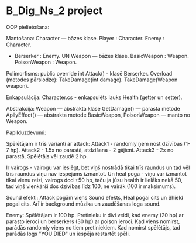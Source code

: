 # B_Dig_Ns_2 project 

OOP pielietošana:

Mantošana:
Character — bāzes klase. 
Player : Character.
Enemy : Character.
+ Berserker : Enemy.
UN
Weapon — bāzes klase.
BasicWeapon : Weapon.
PoisonWeapon : Weapon.

Polimorfisms:
public override int Attack() - klasē Berserker.
Overload (metodes pārslodze):
TakeDamage(int damage).
TakeDamage(Weapon weapon).

Enkapsulācija:
Character.cs - enkapsulēts lauks Health (getter un setter).

Abstrakcija:
Weapon — abstrakta klase 
GetDamage() — parasta metode 
ApllyEffect() — abstrakta metode 
BasicWeapon, PoisonWeapon — manto no Weapon. 




Papilduzdevumi:

Spēlētājam ir trīs varianti ar attack:
Attack1 - randomly ņem nost dzīvības (1-7 hp).
Attack2 - 1.5x no parastā, atdzišana - 2 gājieni. 
Attack3 - 2x no parastā, Spēlētājs vēl zaudē 2 hp.

Ir vairogs - vairogu var ieslēgt, bet viņš nostrādā tikai trīs raundus un tad vēl trīs raundus viņu nav iespējams izmantot.
Un heal poga - viņu var izmantot tikai vienu reizi, vairogs dod +50 hp, taču ja jūsu health ir lielāks nekā 50, tad viņš vienkārši dos dzīvības līdz 100, ne vairāk (100 ir maksimums).

Sound efekti:
Attack pogām viens Sound efekts, Heal pogai cits un Shield pogai cits. Arī ir background mūzika un zaudēšanas loga sound.

Enemy:
Spēlētājam ir 100 hp. Pretinieku ir divi veidi, kad enemy (20 hp) ar parasto ieroci un berserkers (30 hp) ar poison ieroci. Kad viens nomirst, parādās randomly viens no tiem pretiniekiem. Kad nomirst spēlētājs, tad parādās logs "YOU DIED" un iespēja restartēt spēli. 

